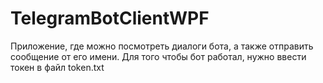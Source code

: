 # TelegramBotClientWPF
Приложение, где можно посмотреть диалоги бота, а также отправить сообщение от его имени.
Для того чтобы бот работал, нужно ввести токен в файл token.txt
